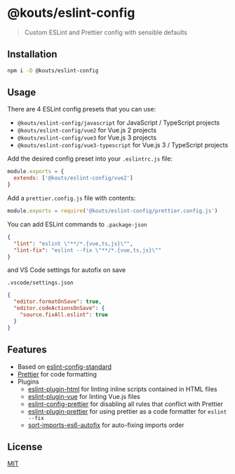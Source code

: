 # @kouts/eslint-config

> Custom ESLint and Prettier config with sensible defaults

## Installation

```bash
npm i -D @kouts/eslint-config
```

## Usage

There are 4 ESLint config presets that you can use:

- `@kouts/eslint-config/javascript` for JavaScript / TypeScript projects
- `@kouts/eslint-config/vue2` for Vue.js 2 projects
- `@kouts/eslint-config/vue3` for Vue.js 3 projects
- `@kouts/eslint-config/vue3-typescript` for Vue.js 3 / TypeScript projects

Add the desired config preset into your `.eslintrc.js` file:

```javascript
module.exports = {
  extends: ['@kouts/eslint-config/vue2']
}
```

Add a `prettier.config.js` file with contents:

```javascript
module.exports = require('@kouts/eslint-config/prettier.config.js')
```

You can add ESLint commands to `.package-json`

```json
{
  "lint": "eslint \"**/*.{vue,ts,js}\"",
  "lint-fix": "eslint --fix \"**/*.{vue,ts,js}\""
}
```

and VS Code settings for autofix on save

`.vscode/settings.json`

```json
{
  "editor.formatOnSave": true,
  "editor.codeActionsOnSave": {
    "source.fixAll.eslint": true
  }
}
```

## Features

- Based on [eslint-config-standard](https://github.com/standard/eslint-config-standard)
- [Prettier](https://prettier.io) for code formatting
- Plugins
  - [eslint-plugin-html](https://github.com/BenoitZugmeyer/eslint-plugin-html) for linting inline scripts contained in HTML files
  - [eslint-plugin-vue](https://github.com/vuejs/eslint-plugin-vue/) for linting Vue.js files
  - [eslint-config-prettier](https://github.com/prettier/eslint-config-prettier) for disabling all rules that conflict with Prettier
  - [eslint-plugin-prettier](https://github.com/prettier/eslint-plugin-prettier) for using prettier as a code formatter for `eslint --fix`
  - [sort-imports-es6-autofix](https://github.com/marudor/eslint-plugin-sort-imports-es6-autofix) for auto-fixing imports order

## License

[MIT](http://opensource.org/licenses/MIT)
